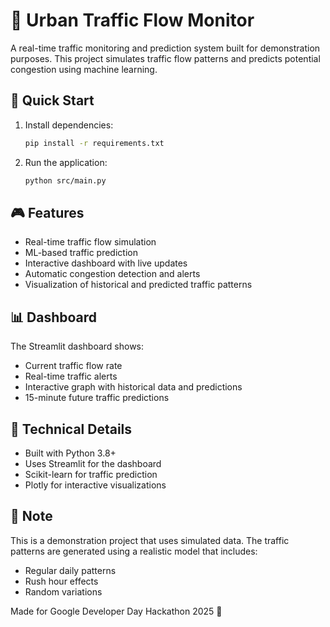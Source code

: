 # 🚗 Urban Traffic Flow Monitor

A real-time traffic monitoring and prediction system built for demonstration purposes. This project simulates traffic flow patterns and predicts potential congestion using machine learning.

## 🚀 Quick Start

1. Install dependencies:
   ```bash
   pip install -r requirements.txt
   ```

2. Run the application:
   ```bash
   python src/main.py
   ```

## 🎮 Features

- Real-time traffic flow simulation
- ML-based traffic prediction
- Interactive dashboard with live updates
- Automatic congestion detection and alerts
- Visualization of historical and predicted traffic patterns

## 📊 Dashboard

The Streamlit dashboard shows:
- Current traffic flow rate
- Real-time traffic alerts
- Interactive graph with historical data and predictions
- 15-minute future traffic predictions

## 🔧 Technical Details

- Built with Python 3.8+
- Uses Streamlit for the dashboard
- Scikit-learn for traffic prediction
- Plotly for interactive visualizations

## 📝 Note

This is a demonstration project that uses simulated data. The traffic patterns are generated using a realistic model that includes:
- Regular daily patterns
- Rush hour effects
- Random variations

Made for Google Developer Day Hackathon 2025 🎉